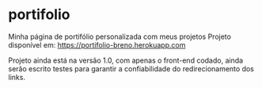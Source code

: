 # portifolio
Minha página de portifólio personalizada com meus projetos 
Projeto disponível em: https://portifolio-breno.herokuapp.com

Projeto ainda está na versão 1.0, com apenas o front-end codado, ainda serão escrito testes para garantir a confiabilidade do redirecionamento dos links.
